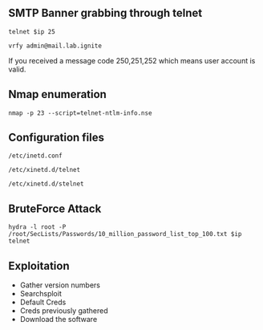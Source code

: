 ## SMTP Banner grabbing through telnet

	telnet $ip 25

	vrfy admin@mail.lab.ignite

If you received a message code 250,251,252 which means user account is valid.

## Nmap enumeration

	nmap -p 23 --script=telnet-ntlm-info.nse

## Configuration files

	/etc/inetd.conf

	/etc/xinetd.d/telnet

	/etc/xinetd.d/stelnet

## BruteForce Attack

	hydra -l root -P /root/SecLists/Passwords/10_million_password_list_top_100.txt $ip telnet

## Exploitation

- Gather version numbers
- Searchsploit
- Default Creds
- Creds previously gathered
- Download the software